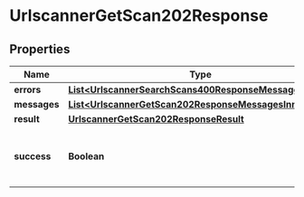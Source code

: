 

# UrlscannerGetScan202Response


## Properties

| Name | Type | Description | Notes |
|------------ | ------------- | ------------- | -------------|
|**errors** | [**List&lt;UrlscannerSearchScans400ResponseMessagesInner&gt;**](UrlscannerSearchScans400ResponseMessagesInner.md) |  |  |
|**messages** | [**List&lt;UrlscannerGetScan202ResponseMessagesInner&gt;**](UrlscannerGetScan202ResponseMessagesInner.md) |  |  |
|**result** | [**UrlscannerGetScan202ResponseResult**](UrlscannerGetScan202ResponseResult.md) |  |  |
|**success** | **Boolean** | Whether request was successful or not |  |



